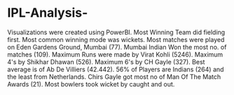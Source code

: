 # IPL-Analysis-
Visualizations were created using PowerBI.
Most Winning Team did fielding first.
Most common winning mode was wickets.
Most matches were played on Eden Gardens Ground, Mumbai (77).
Mumbai Indian Won the most no. of matches (109).
Maximum Runs were made by Virat Kohli (5246).
Maximum 4's by Shikhar Dhawan (526).
Maximum 6's by CH Gayle (327).
Best average is of Ab De Villiers (42.442).
56% of Players are Indians (264) and the least from Netherlands.
Chirs Gayle got most no of Man Of The Match Awards (21).
Most bowlers took wicket by caught and out.
